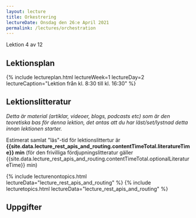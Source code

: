 ```yaml
---
layout: lecture
title: Orkestrering
lectureDate: Onsdag den 26:e April 2021
permalink: /lectures/orchestration 
---
```

Lektion 4 av 12

## Lektionsplan

{% include lectureplan.html lectureWeek=1 lectureDay=2 lectureCaption="Lektion från kl. 8:30 till kl. 16:30" %}

## Lektionslitteratur
*Detta är material (artiklar, videoer, blogs, podcasts etc) som är den teoretiska bas för denna lektion, det antas att du har läst/set/lystnad detta innan lektionen starter.*

Estimerat samlat "läs"-tid för lektionslittertur är **{{site.data.lecture_rest_apis_and_routing.contentTimeTotal.literatureTime}} min** (för den frivilliga fördjupningslitteratur gäller {{site.data.lecture_rest_apis_and_routing.contentTimeTotal.optionalLiteratureTime}} min)

{% include lecturenontopics.html lectureData="lecture_rest_apis_and_routing" %}
{% include lecturetopics.html lectureData="lecture_rest_apis_and_routing" %}

## Uppgifter

